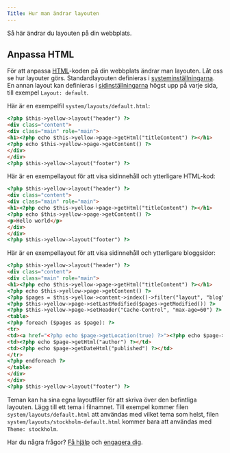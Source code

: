 ```yaml
---
Title: Hur man ändrar layouten
---
```

Så här ändrar du layouten på din webbplats. 

## Anpassa HTML

För att anpassa [HTML](https://www.w3schools.com/html/)-koden på din webbplats ändrar man layouten. Låt oss se hur layouter görs. Standardlayouten definieras i [systeminställningarna](how-to-adjust-system#systeminställningar). En annan layout kan definieras i [sidinställningarna](how-to-adjust-system#sidinställningar) högst upp på varje sida, till exempel `Layout: default`. 

Här är en exempelfil `system/layouts/default.html`:

``` html
<?php $this->yellow->layout("header") ?>
<div class="content">
<div class="main" role="main">
<h1><?php echo $this->yellow->page->getHtml("titleContent") ?></h1>
<?php echo $this->yellow->page->getContent() ?>
</div>
</div>
<?php $this->yellow->layout("footer") ?>
```

Här är en exempellayout för att visa sidinnehåll och ytterligare HTML-kod:

``` html
<?php $this->yellow->layout("header") ?>
<div class="content">
<div class="main" role="main">
<h1><?php echo $this->yellow->page->getHtml("titleContent") ?></h1>
<?php echo $this->yellow->page->getContent() ?>
<p>Hello world</p>
</div>
</div>
<?php $this->yellow->layout("footer") ?>
```

Här är en exempellayout för att visa sidinnehåll och ytterligare bloggsidor: 

``` html
<?php $this->yellow->layout("header") ?>
<div class="content">
<div class="main" role="main">
<h1><?php echo $this->yellow->page->getHtml("titleContent") ?></h1>
<?php echo $this->yellow->page->getContent() ?>
<?php $pages = $this->yellow->content->index()->filter("layout", "blog")->sort("published", false)->limit(5) ?>
<?php $this->yellow->page->setLastModified($pages->getModified()) ?>
<?php $this->yellow->page->setHeader("Cache-Control", "max-age=60") ?>
<table>
<?php foreach ($pages as $page): ?>
<tr>
<td><a href="<?php echo $page->getLocation(true) ?>"><?php echo $page->getHtml("title") ?></a></td>
<td><?php echo $page->getHtml("author") ?></td>
<td><?php echo $page->getDateHtml("published") ?></td>
</tr>
<?php endforeach ?>
</table>
</div>
</div>
<?php $this->yellow->layout("footer") ?>
```

Teman kan ha sina egna layoutfiler för att skriva över den befintliga layouten. Lägg till ett tema i filnamnet. Till exempel kommer filen `system/layouts/default.html` att användas med vilket tema som helst, filen `system/layouts/stockholm-default.html` kommer bara att användas med `Theme: stockholm`. 

Har du några frågor? [Få hjälp](.) och [engagera dig](contributing-guidelines).
